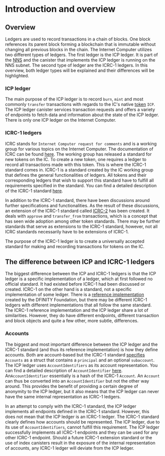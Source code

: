 # Introduction and overview

## Overview
Ledgers are used to record transactions in a chain of blocks. One block references its parent block forming a blockchain that is immutable without changing all previous blocks in the chain. 
The Internet Computer utilizes two different types of ledgers. The first ledger is the ICP ledger. It is part of the [NNS](/tokenomics/nns/nns-intro.md) and the canister that implements
the ICP ledger is running on the NNS subnet. The second type of ledger are the ICRC-1 ledgers. In this overview, both ledger types
will be explained and their differences will be highlighted. 

### ICP ledger
The main purpose of the ICP ledger is to record `burn`, `mint` and most commonly `transfer` transactions with regards to the IC's native [token](/docs/concepts/tokens-cycles.md) `ICP`.
The ICP ledger canister services transaction requests and offers a variety of endpoints to fetch data and information about the state of the ICP ledger.
There is only one ICP ledger on the Internet Computer. 

### ICRC-1 ledgers
ICRC stands for `Internet Computer request for comments` and is a working group for various topics on the Internet Computer. The documentation of ICRC can be found [here](https://github.com/dfinity/ICRC).
The working group has released a standard for new tokens on the IC. To create a new token, one requires a ledger to record all transactions made with this token. This is where the ICRC-1 standard comes in. 
ICRC-1 is a standard created by the IC working group that defines the general functionalities of ledgers. All tokens and their corresponding ledgers that wish to support this standard have to fulfill all requirements
specified in the standard. You can find a detailed description of the ICRC-1 standard [here](https://github.com/dfinity/ICRC-1/blob/main/standards/ICRC-1/README.md).

In addition to the ICRC-1 standard, there have been discussions around further specifications and functionalities. As the result of these discussions,  an extension of the ICRC-1 standard called [ICRC-2](https://github.com/dfinity/ICRC-1/tree/main/standards/ICRC-2) has been created. It deals with `approve` and `transfer_from` transactions, which is a concept that has seen wide adoption among other token standards. 
There may be further standards that serve as extensions to the ICRC-1 standard, however, not all ICRC standards necessarily have to be extensions of ICRC-1. 

The purpose of the ICRC-1 ledger is to create a universally accepted standard for making and recording transactions for tokens on the IC. 

## The difference between ICP and ICRC-1 ledgers
The biggest difference between the ICP and ICRC-1 ledgers is that the ICP ledger is a specific implementation of a ledger, which at first followed no official standard. It had existed before ICRC-1 had been discussed or created. 
ICRC-1 on the other hand is a standard, not a specific implementation of some ledger. There is a [reference implementation](https://github.com/dfinity/ic/tree/master/rs/rosetta-api/icrc1/ledger) created by the DFINITY Foundation, but there may be different ICRC-1 ledgers with different implementations that
all follow the same standard. The ICRC-1 reference implementation and the ICP ledger share a lot of similarities. However, they do have different endpoints, different transaction and block objects and quite a few other, more subtle, differences. 


### Accounts 

The biggest and most important difference between the ICP ledger and the ICRC-1 standard (and thus its reference implementation) is how they define accounts. Both are account-based but the ICRC-1 standard [specifies](https://github.com/dfinity/ICRC-1/blob/main/standards/ICRC-1/README.md#account) `Accounts` as a struct that contains a `principal` and an optional `subaccount`.
The ICP ledger uses `AccountIdentifiers` as its account representation. You can find a detailed description of `AccountIdentifier` [here](https://mmapped.blog/posts/13-icp-ledger#account-id). An`AccountIdentifier` essentially is a hash of the ICRC-1 `Account`. An `Account` can thus be converted into an `AccountIdentifier` but not the other
way around. This provides the benefit of providing a certain degree of anonymity to the ICP ledger, but it also means that the ICP ledger can never have the same internal representation as ICRC-1 ledgers. 

In an attempt to comply with the ICRC-1 standard, the ICP ledger implements all endpoints defined in the ICRC-1 standard. However, this does not mean that the ICP ledger is an ICRC-1 ledger. The ICRC-1 standard clearly defines how accounts should be represented.
The ICP ledger, due to its use of `AccountIdentifiers`, cannot fulfill this requirement. The ICP ledger successfully implements all ICRC-1 endpoints and they can be used for any other ICRC-1 endpoint. 
Should a future ICRC-1 extension standard or the use of index canisters result in the exposure of the internal representation of accounts, any ICRC-1 ledger will deviate from the ICP ledger. 